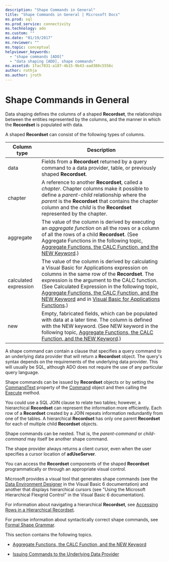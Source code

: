 ```yaml
---
description: "Shape Commands in General"
title: "Shape Commands in General | Microsoft Docs"
ms.prod: sql
ms.prod_service: connectivity
ms.technology: ado
ms.custom: ""
ms.date: "01/19/2017"
ms.reviewer: ""
ms.topic: conceptual
helpviewer_keywords: 
  - "shape commands [ADO]"
  - "data shaping [ADO], shape commands"
ms.assetid: 1fac7831-a187-4b15-9b43-aad380c5556c
author: rothja
ms.author: jroth
---
```

# Shape Commands in General
Data shaping defines the columns of a shaped **Recordset**, the relationships between the entities represented by the columns, and the manner in which the **Recordset** is populated with data.  
  
 A shaped **Recordset** can consist of the following types of columns.  
  
|Column type|Description|  
|-----------------|-----------------|  
|data|Fields from a **Recordset** returned by a query command to a data provider, table, or previously shaped **Recordset**.|  
|chapter|A reference to another **Recordset**, called a *chapter*. Chapter columns make it possible to define a *parent-child* relationship where the *parent* is the **Recordset** that contains the chapter column and the *child* is the **Recordset** represented by the chapter.|  
|aggregate|The value of the column is derived by executing an *aggregate function* on all the rows or a column of all the rows of a child **Recordset**. (See Aggregate Functions in the following topic, [Aggregate Functions, the CALC Function, and the NEW Keyword](../../../ado/guide/data/aggregate-functions-the-calc-function-and-the-new-keyword.md).)|  
|calculated expression|The value of the column is derived by calculating a Visual Basic for Applications expression on columns in the same row of the **Recordset**. The expression is the argument to the CALC function. (See Calculated Expression in the following topic, [Aggregate Functions, the CALC Function, and the NEW Keyword](../../../ado/guide/data/aggregate-functions-the-calc-function-and-the-new-keyword.md) and in [Visual Basic for Applications Functions](../../../ado/guide/data/visual-basic-for-applications-functions.md).)|  
|new|Empty, fabricated fields, which can be populated with data at a later time. The column is defined with the NEW keyword. (See NEW keyword in the following topic, [Aggregate Functions, the CALC Function, and the NEW Keyword](../../../ado/guide/data/aggregate-functions-the-calc-function-and-the-new-keyword.md).)|  
  
 A shape command can contain a clause that specifies a query command to an underlying data provider that will return a **Recordset** object. The query's syntax depends on the requirements of the underlying data provider. This will usually be SQL, although ADO does not require the use of any particular query language.  
  
 Shape commands can be issued by **Recordset** objects or by setting the [CommandText](../../../ado/reference/ado-api/commandtext-property-ado.md) property of the [Command](../../../ado/reference/ado-api/command-object-ado.md) object and then calling the [Execute](../../../ado/reference/ado-api/execute-method-ado-command.md) method.  
  
 You could use a SQL JOIN clause to relate two tables; however, a hierarchical **Recordset** can represent the information more efficiently. Each row of a **Recordset** created by a JOIN repeats information redundantly from one of the tables. A hierarchical **Recordset** has only one parent **Recordset** for each of multiple child **Recordset** objects.  
  
 Shape commands can be nested. That is, the *parent-command* or *child-command* may itself be another shape command.  
  
 The shape provider always returns a client cursor, even when the user specifies a cursor location of **adUseServer**.  
  
 You can access the **Recordset** components of the shaped **Recordset** programmatically or through an appropriate visual control.  
  
 Microsoft provides a visual tool that generates shape commands (see the [Data Environment Designer](/previous-versions/visualstudio/aa445793(v=vs.60)) in the Visual Basic 6 documentation) and another that displays hierarchical cursors (see "Using the Microsoft Hierarchical Flexgrid Control" in the Visual Basic 6 documentation).  
  
 For information about navigating a hierarchical **Recordset**, see [Accessing Rows in a Hierarchical Recordset](../../../ado/guide/data/accessing-rows-in-a-hierarchical-recordset.md).  
  
 For precise information about syntactically correct shape commands, see [Formal Shape Grammar](../../../ado/guide/data/formal-shape-grammar.md).  
  
 This section contains the following topics.  
  
-   [Aggregate Functions, the CALC Function, and the NEW Keyword](../../../ado/guide/data/aggregate-functions-the-calc-function-and-the-new-keyword.md)  
  
-   [Issuing Commands to the Underlying Data Provider](../../../ado/guide/data/issuing-commands-to-the-underlying-data-provider.md)